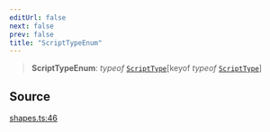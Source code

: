 ```yaml
---
editUrl: false
next: false
prev: false
title: "ScriptTypeEnum"
---
```


> **ScriptTypeEnum**: *typeof* [`ScriptType`](/api-core/variables/scripttype/)\[keyof *typeof* [`ScriptType`](/api-core/variables/scripttype/)\]

## Source

[shapes.ts:46](https://github.com/dakhetov/dgmjs/blob/main/packages/core/src/shapes.ts#L46)
